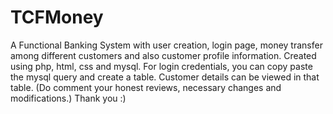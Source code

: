 # TCFMoney
A Functional Banking System with user creation, login page, money transfer among different customers and also customer profile information. Created using php, html, css and mysql.
For login credentials, you can copy paste the mysql query and create a table. Customer details can be viewed in that table.
(Do comment your honest reviews, necessary changes and modifications.)
Thank you :)
